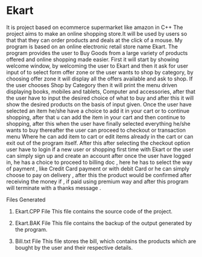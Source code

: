 # Ekart
It is project based on ecommerce supermarket like amazon in C++
The project aims to make an online shopping store.It will be used by users so that that they can order products and deals at the click of a mouse.
My program is based on an online electronic retail store name Ekart.
The program provides the user to Buy Goods from a large variety of products offered and online shopping made easier.
First it will start by showing welcome window, by welcoming the user to Ekart and then it ask for user input of to select form offer zone or the user wants to shop by category, by choosing offer zone it will display all the offers available and ask to shop.
If the user chooses Shop by Category then it will print the menu driven displaying books, mobiles and tablets, Computer and accessories, after that the user have to input the desired choice of what to buy and after this it will show the desired products on the basis of input given.
Once the user have selected an item he/she have a choice to add it in your cart or to continue shopping, after that u can add the item in your cart and then continue to shopping, after this when the user have finally selected everything he/she wants to buy thereafter the user can proceed to checkout or transaction menu
Where he can add item to cart or edit items already in the cart or can exit out of the program itself. After this after selecting the checkout option  user have to login if a new user or shopping first time with Ekart or the user can simply sign up and create an account after once the user have logged in, he has a choice to proceed to billing doc , here he has to select the way of payment , 
like Credit Card payment or with debit Card or he can simply choose to pay on delivery ,
after this the product would be confirmed after receiving the money if , if paid using premium way and after this program will terminate with a thanks message .


Files Generated


1.	Ekart.CPP File 
This file contains the source code of the project.

2.	Ekart.BAK File
This file contains the backup of the output generated by the program.

3.	 Bill.txt File
This file stores the bill, which contains the products which are bought by the user and their respective details.
